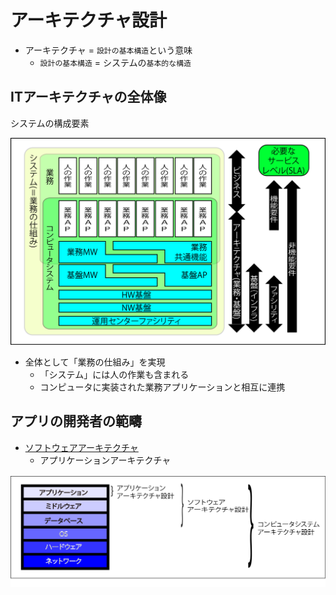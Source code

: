 # アーキテクチャ設計

* アーキテクチャ = `設計の基本構造`という意味
    * `設計の基本構造` = システムの`基本的な構造`

## ITアーキテクチャの全体像

システムの構成要素

![architecture_00](image/architecture_00.png)

* 全体として「業務の仕組み」を実現
    * 「システム」には人の作業も含まれる
    * コンピュータに実装された業務アプリケーションと相互に連携

## アプリの開発者の範疇

* [ソフトウェアアーキテクチャ](00_computer/01_software)
    * アプリケーションアーキテクチャ

![stack](image/stack.png)

    


